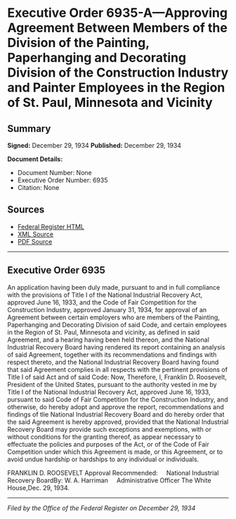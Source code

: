 # Executive Order 6935-A—Approving Agreement Between Members of the Division of the Painting, Paperhanging and Decorating Division of the Construction Industry and Painter Employees in the Region of St. Paul, Minnesota and Vicinity

## Summary

**Signed:** December 29, 1934
**Published:** December 29, 1934

**Document Details:**
- Document Number: None
- Executive Order Number: 6935
- Citation: None

## Sources
- [Federal Register HTML](https://www.presidency.ucsb.edu/documents/executive-order-6935-approving-agreement-between-members-the-division-the-painting)
- [XML Source](None)
- [PDF Source](None)

---

## Executive Order 6935

An application having been duly made, pursuant to and in full compliance with the provisions of Title I of the National Industrial Recovery Act, approved June 16, 1933, and the Code of Fair Competition for the Construction Industry, approved January 31, 1934, for approval of an Agreement between certain employers who are members of the Painting, Paperhanging and Decorating Division of said Code, and certain employees in the Region of St. Paul, Minnesota and vicinity, as defined in said Agreement, and a hearing having been held thereon, and the National Industrial Recovery Board having rendered its report containing an analysis of said Agreement, together with its recommendations and findings with respect thereto, and the National Industrial Recovery Board having found that said Agreement complies in all respects with the pertinent provisions of Title I of said Act and of said Code:
Now, Therefore, I, Franklin D. Roosevelt, President of the United States, pursuant to the authority vested in me by Title I of the National Industrial Recovery Act, approved June 16, 1933, pursuant to said Code of Fair Competition for the Construction Industry, and otherwise, do hereby adopt and approve the report, recommendations and findings of tlie National Industrial Recovery Board and do hereby order that the said Agreement is hereby approved, provided that the National Industrial Recovery Board may provide such exceptions and exemptions, with or without conditions for the granting thereof, as appear necessary to effectuate the policies and purposes of the Act, or of the Code of Fair Competition under which this Agreement is made, or this Agreement, or to avoid undue hardship or hardships to any individual or individuals.

FRANKLIN D. ROOSEVELT
Approval Recommended:     National Industrial Recovery BoardBy: W. A. Harriman     Administrative Officer
The White House,Dec. 29, 1934.

---

*Filed by the Office of the Federal Register on December 29, 1934*
